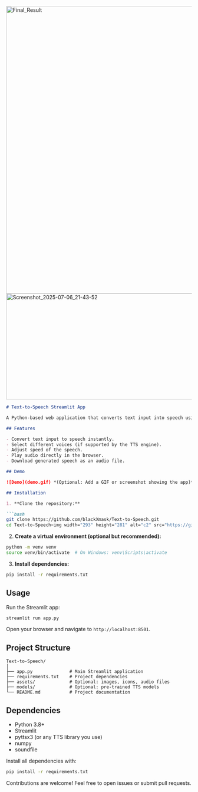 
<img width="1220" height="780" alt="Final_Result" src="https://github.com/user-attachments/assets/7a2f3753-55fc-444e-81f7-eb2caaff02e3" />
<img width="732" height="288" alt="Screenshot_2025-07-06_21-43-52" src="https://github.com/user-attachments/assets/c001c6df-8f04-4bf0-a5bd-06ef0660bda9" />


````markdown
# Text-to-Speech Streamlit App

A Python-based web application that converts text input into speech using Streamlit and TTS libraries.

## Features

- Convert text input to speech instantly.
- Select different voices (if supported by the TTS engine).
- Adjust speed of the speech.
- Play audio directly in the browser.
- Download generated speech as an audio file.

## Demo

![Demo](demo.gif) *(Optional: Add a GIF or screenshot showing the app)*

## Installation

1. **Clone the repository:**

```bash
git clone https://github.com/blackXmask/Text-to-Speech.git
cd Text-to-Speech<img width="293" height="281" alt="c2" src="https://github.com/user-attachments/assets/99e46053-c144-4f90-bfde-be6a5d757e5c" />

````

2. **Create a virtual environment (optional but recommended):**

```bash
python -m venv venv
source venv/bin/activate  # On Windows: venv\Scripts\activate
```

3. **Install dependencies:**

```bash
pip install -r requirements.txt
```

## Usage

Run the Streamlit app:

```bash
streamlit run app.py
```

Open your browser and navigate to `http://localhost:8501`.

## Project Structure

```
Text-to-Speech/
│
├── app.py              # Main Streamlit application
├── requirements.txt    # Project dependencies
├── assets/             # Optional: images, icons, audio files
├── models/             # Optional: pre-trained TTS models
└── README.md           # Project documentation
```

## Dependencies

* Python 3.8+
* Streamlit
* pyttsx3 (or any TTS library you use)
* numpy
* soundfile

Install all dependencies with:

```bash
pip install -r requirements.txt
```

Contributions are welcome! Feel free to open issues or submit pull requests.

